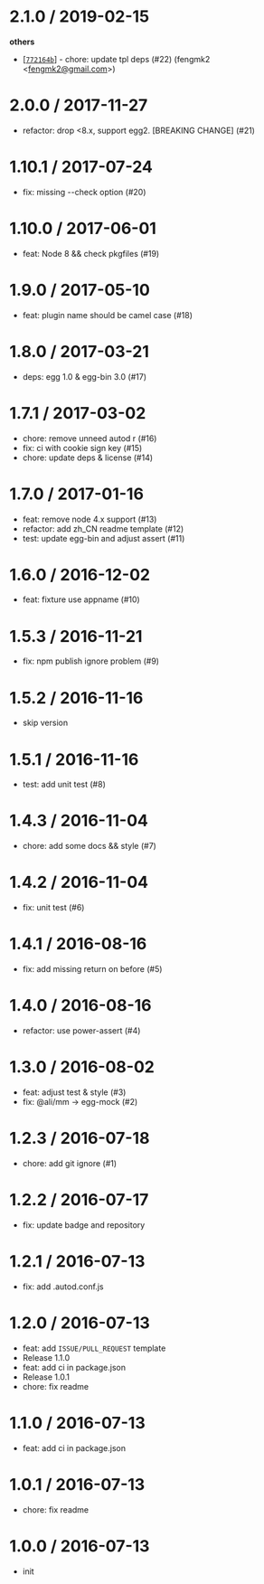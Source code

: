 
2.1.0 / 2019-02-15
==================

**others**
  * [[`772164b`](http://github.com/eggjs/egg-boilerplate-plugin/commit/772164b6541a3f8d4c4524d43ce4d05ae8fa4745)] - chore: update tpl deps (#22) (fengmk2 <<fengmk2@gmail.com>>)

2.0.0 / 2017-11-27
==================

  * refactor: drop <8.x, support egg2. [BREAKING CHANGE] (#21)

1.10.1 / 2017-07-24
===================

  * fix: missing --check option (#20)

1.10.0 / 2017-06-01
===================

  * feat: Node 8 && check pkgfiles (#19)

1.9.0 / 2017-05-10
==================

  * feat: plugin name should be camel case (#18)

1.8.0 / 2017-03-21
==================

  * deps: egg 1.0 & egg-bin 3.0 (#17)

1.7.1 / 2017-03-02
==================

  * chore: remove unneed autod r (#16)
  * fix: ci with cookie sign key (#15)
  * chore: update deps & license (#14)

1.7.0 / 2017-01-16
==================

  * feat: remove node 4.x support (#13)
  * refactor: add zh_CN readme template (#12)
  * test: update egg-bin and adjust assert (#11)

1.6.0 / 2016-12-02
==================

  * feat: fixture use appname (#10)

1.5.3 / 2016-11-21
==================

  * fix: npm publish ignore problem (#9)

1.5.2 / 2016-11-16
==================
  * skip version

1.5.1 / 2016-11-16
==================

  * test: add unit test (#8)

1.4.3 / 2016-11-04
==================

  * chore: add some docs && style (#7)

1.4.2 / 2016-11-04
==================

  * fix: unit test (#6)

1.4.1 / 2016-08-16
==================

  * fix: add missing return on before (#5)

1.4.0 / 2016-08-16
==================

  * refactor: use power-assert (#4)

1.3.0 / 2016-08-02
==================

  * feat: adjust test & style (#3)
  * fix: @ali/mm -> egg-mock (#2)

1.2.3 / 2016-07-18
==================

  * chore: add git ignore (#1)

1.2.2 / 2016-07-17
==================

  * fix: update badge and repository

1.2.1 / 2016-07-13
==================

  * fix: add .autod.conf.js

1.2.0 / 2016-07-13
==================

  * feat: add `ISSUE/PULL_REQUEST` template
  * Release 1.1.0
  * feat: add ci in package.json
  * Release 1.0.1
  * chore: fix readme

1.1.0 / 2016-07-13
==================

  * feat: add ci in package.json

1.0.1 / 2016-07-13
==================

  * chore: fix readme

1.0.0 / 2016-07-13
==================

  * init
